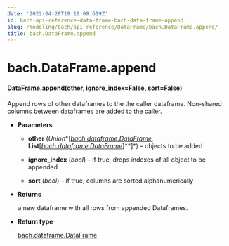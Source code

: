 ```yaml
---
date: '2022-04-28T19:19:08.619Z'
id: bach-api-reference-data-frame-bach-data-frame-append
slug: /modeling/bach/api-reference/DataFrame/bach.DataFrame.append/
title: bach.DataFrame.append
---
```


# bach.DataFrame.append


#### DataFrame.append(other, ignore_index=False, sort=False)
Append rows of other dataframes to the the caller dataframe.
Non-shared columns between dataframes are added to the caller.


* **Parameters**

    
    * **other** (*Union**[*[*bach.dataframe.DataFrame*](/docs/modeling/bach/api-reference/DataFrame/bach.DataFrame/#bach.DataFrame)*, **List**[*[*bach.dataframe.DataFrame*](/docs/modeling/bach/api-reference/DataFrame/bach.DataFrame/#bach.DataFrame)*]**]*) – objects to be added


    * **ignore_index** (*bool*) – if true, drops indexes of all object to be appended


    * **sort** (*bool*) – if true, columns are sorted alphanumerically



* **Returns**

    a new dataframe with all rows from appended Dataframes.



* **Return type**

    [bach.dataframe.DataFrame](/docs/modeling/bach/api-reference/DataFrame/bach.DataFrame/#bach.DataFrame)


<!-- !! processed by numpydoc !! -->
